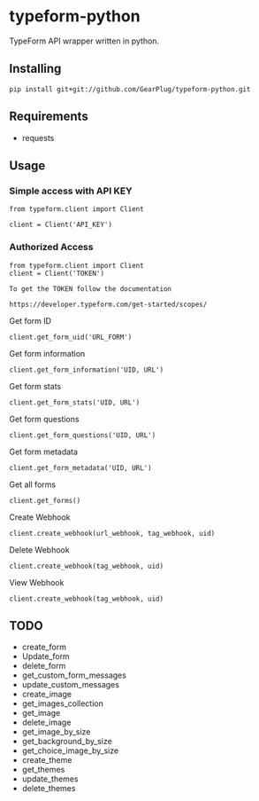 # typeform-python
TypeForm API wrapper written in python.

## Installing
```
pip install git+git://github.com/GearPlug/typeform-python.git
```

## Requirements
- requests


## Usage
### Simple access with API KEY
```
from typeform.client import Client

client = Client('API_KEY')
```
### Authorized Access
```
from typeform.client import Client
client = Client('TOKEN')

To get the TOKEN follow the documentation
 
https://developer.typeform.com/get-started/scopes/
```

Get form ID
```
client.get_form_uid('URL_FORM')
```

Get form information
```
client.get_form_information('UID, URL')
```

Get form stats
```
client.get_form_stats('UID, URL')
```

Get form questions
```
client.get_form_questions('UID, URL')
```

Get form metadata
```
client.get_form_metadata('UID, URL')
```

Get all forms
```
client.get_forms()
```

Create Webhook
```
client.create_webhook(url_webhook, tag_webhook, uid)
```
Delete Webhook
```
client.create_webhook(tag_webhook, uid)
```

View Webhook
```
client.create_webhook(tag_webhook, uid)
```

## TODO
- create_form
- Update_form
- delete_form
- get_custom_form_messages
- update_custom_messages
- create_image
- get_images_collection
- get_image
- delete_image
- get_image_by_size
- get_background_by_size
- get_choice_image_by_size
- create_theme
- get_themes
- update_themes
- delete_themes
